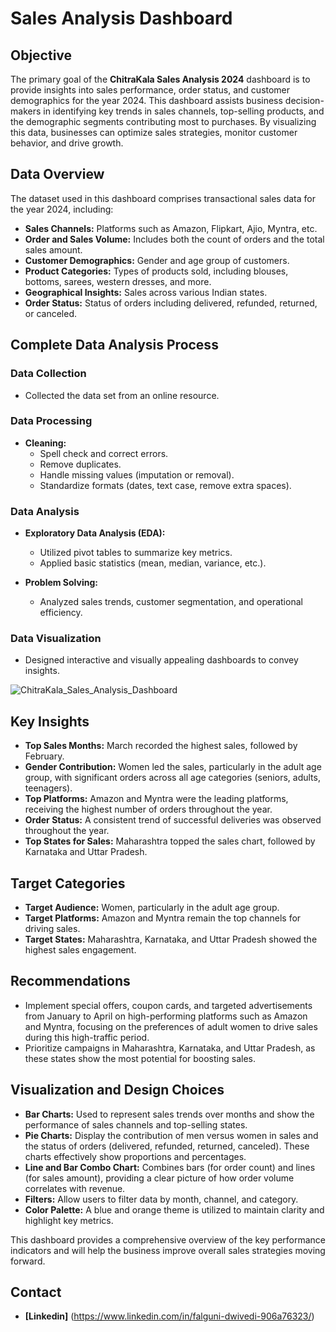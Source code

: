 # Sales Analysis Dashboard 

## Objective
The primary goal of the **ChitraKala Sales Analysis 2024** dashboard is to provide insights into sales performance, order status, and customer demographics for the year 2024. This dashboard assists business decision-makers in identifying key trends in sales channels, top-selling products, and the demographic segments contributing most to purchases. By visualizing this data, businesses can optimize sales strategies, monitor customer behavior, and drive growth.

## Data Overview
The dataset used in this dashboard comprises transactional sales data for the year 2024, including:

- **Sales Channels:** Platforms such as Amazon, Flipkart, Ajio, Myntra, etc.
- **Order and Sales Volume:** Includes both the count of orders and the total sales amount.
- **Customer Demographics:** Gender and age group of customers.
- **Product Categories:** Types of products sold, including blouses, bottoms, sarees, western dresses, and more.
- **Geographical Insights:** Sales across various Indian states.
- **Order Status:** Status of orders including delivered, refunded, returned, or canceled.

## Complete Data Analysis Process

### Data Collection
- Collected the data set from an online resource.
### Data Processing
- **Cleaning:**
  - Spell check and correct errors.
  - Remove duplicates.
  - Handle missing values (imputation or removal).
  - Standardize formats (dates, text case, remove extra spaces).

### Data Analysis
- **Exploratory Data Analysis (EDA):**
  - Utilized pivot tables to summarize key metrics.
  - Applied basic statistics (mean, median, variance, etc.).

- **Problem Solving:**
  - Analyzed sales trends, customer segmentation, and operational efficiency.

### Data Visualization
- Designed interactive and visually appealing dashboards to convey insights.

 ![ChitraKala_Sales_Analysis_Dashboard](https://github.com/user-attachments/assets/cdb1eca4-2ba2-4c55-904f-273c98d3e34c)

## Key Insights
- **Top Sales Months:** March recorded the highest sales, followed by February.
- **Gender Contribution:** Women led the sales, particularly in the adult age group, with significant orders across all age categories (seniors, adults, teenagers).
- **Top Platforms:** Amazon and Myntra were the leading platforms, receiving the highest number of orders throughout the year.
- **Order Status:** A consistent trend of successful deliveries was observed throughout the year.
- **Top States for Sales:** Maharashtra topped the sales chart, followed by Karnataka and Uttar Pradesh.

## Target Categories
- **Target Audience:** Women, particularly in the adult age group.
- **Target Platforms:** Amazon and Myntra remain the top channels for driving sales.
- **Target States:** Maharashtra, Karnataka, and Uttar Pradesh showed the highest sales engagement.

## Recommendations
- Implement special offers, coupon cards, and targeted advertisements from January to April on high-performing platforms such as Amazon and Myntra, focusing on the preferences of adult women to drive sales during this high-traffic period.
- Prioritize campaigns in Maharashtra, Karnataka, and Uttar Pradesh, as these states show the most potential for boosting sales.

 ## Visualization and Design Choices
- **Bar Charts:** Used to represent sales trends over months and show the performance of sales channels and top-selling states.
- **Pie Charts:** Display the contribution of men versus women in sales and the status of orders (delivered, refunded, returned, canceled). These charts effectively show proportions and percentages.
- **Line and Bar Combo Chart:** Combines bars (for order count) and lines (for sales amount), providing a clear picture of how order volume correlates with revenue.
- **Filters:** Allow users to filter data by month, channel, and category.
- **Color Palette:** A blue and orange theme is utilized to maintain clarity and highlight key metrics.

This dashboard provides a comprehensive overview of the key performance indicators and will help the business improve overall sales strategies moving forward.

## Contact
- **[Linkedin]** (https://www.linkedin.com/in/falguni-dwivedi-906a76323/)







